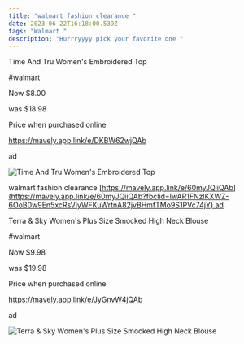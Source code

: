 ```yaml
---
title: "walmart fashion clearance "
date: 2023-06-22T16:18:00.539Z
tags: "Walmart "
description: "Hurrryyyy pick your favorite one "
---
```



Time And Tru Women's Embroidered Top

\#walmart

Now $8.00

was $18.98

Price when purchased online

https://mavely.app.link/e/DKBW62wjQAb

ad

![Time And Tru Women's Embroidered Top](https://i5.walmartimages.com/asr/30f2a785-af58-449a-87ca-1075d4db3596.161be9c7fe7a1d5c71253e56d92ecbfe.jpeg?odnHeight=2000&odnWidth=2000&odnBg=FFFFFF)

<!--StartFragment-->

walmart fashion clearance  [https://mavely.app.link/e/60myJQiiQAb](https://mavely.app.link/e/60myJQiiQAb?fbclid=IwAR1FNzlKXWZ-6OoB0w9En5xcRsViyWFKuWrtnA82jvBHmfTMo9S1PVc74jY) ad



Terra & Sky Women's Plus Size Smocked High Neck Blouse

\#walmart

Now $9.98

was $19.98

Price when purchased online

https://mavely.app.link/e/JyGnvW4jQAb

ad

![Terra & Sky Women's Plus Size Smocked High Neck Blouse](https://i5.walmartimages.com/asr/0e6ebbcc-4fea-4327-a153-463e4ccdf474.193c95970233fc4cb44e9b3c70ddf81d.jpeg?odnHeight=612&odnWidth=612&odnBg=FFFFFF)

<!--EndFragment-->